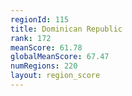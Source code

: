 ```yaml
---
regionId: 115
title: Dominican Republic
rank: 172
meanScore: 61.78
globalMeanScore: 67.47
numRegions: 220
layout: region_score
---
```


